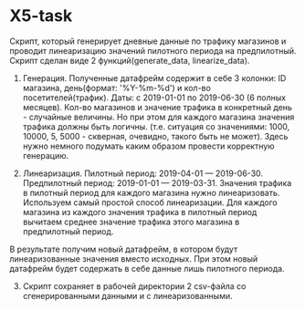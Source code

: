 # X5-task
Cкрипт, который генерирует дневные данные по трафику магазинов и проводит линеаризацию значений пилотного периода на предпилотный. 
Cкрипт сделан виде 2 функций(generate_data, linearize_data). 

1. Генерация. Полученные датафрейм содержит в себе 3 колонки: ID магазина, день(формат: '%Y-%m-%d') и кол-во посетителей(трафик). Даты: c 2019-01-01 по 2019-06-30 (6 полных месяцев). 
Кол-во магазинов и значение трафика в конкретный день - случайные величины. Но при этом для каждого магазина значения трафика должны быть логичны. (т.е. ситуация со значениями: 1000, 10000, 5, 5000 - скверная, очевидно, такого быть не может). Здесь нужно немного подумать каким образом провести корректную генерацию. 

2. Линеаризация.
Пилотный период: 2019-04-01 — 2019-06-30.
Предпилотный период: 2019-01-01 — 2019-03-31.
Значения трафика в пилотный период для каждого магазина нужно линеаризовать. Используем самый простой способ линеаризации. Для каждого магазина  из каждого значения трафика в пилотный период вычитаем среднее значение трафика этого магазина в предпилотный период. 

В результате получим новый датафрейм, в котором будут линеаризованные значения вместо исходных. При этом  новый датафрейм будет содержать в себе данные лишь пилотного периода. 

3. Скрипт сохраняет в рабочей директории 2 csv-файла со сгенерированными данными и с линеаризованными. 
